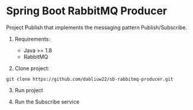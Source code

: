 # Spring Boot RabbitMQ Producer

Project Publish that implements the messaging pattern Publish/Subscribe.

1. Requirements:
	* Java >= 1.8
	* RabbitMQ

2. Clone project:
```
git clone https://github.com/dabliuw22/sb-rabbitmq-producer.git
```

3. Run project

4. Run the Subscribe service